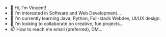 - 👋 Hi, I’m Vincent!
- 👀 I’m interested in Software and Web Development...
- 🌱 I’m currently learning Java, Python, Full-stack Webdev, UI/UX design.
- 💞️ I’m looking to collaborate on creative, fun projects...
- 📫 How to reach me email (preferred), DM...

<!---
binnie51/binnie51 is a ✨ special ✨repository because its `README.md` (this file) appears on your GitHub profile.
You can click the Preview link to take a look at your changes.
--->
